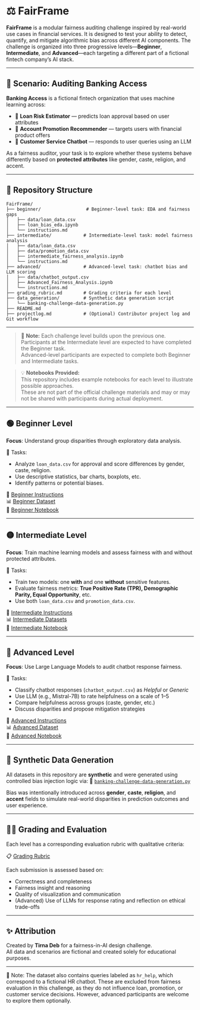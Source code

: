 # ⚖️ FairFrame

**FairFrame** is a modular fairness auditing challenge inspired by real-world use cases in financial services. It is designed to test your ability to detect, quantify, and mitigate algorithmic bias across different AI components. The challenge is organized into three progressive levels—**Beginner**, **Intermediate**, and **Advanced**—each targeting a different part of a fictional fintech company’s AI stack.

---

## 🧠 Scenario: Auditing Banking Access

**Banking Access** is a fictional fintech organization that uses machine learning across:

- 🏦 **Loan Risk Estimator** — predicts loan approval based on user attributes
- 🎯 **Account Promotion Recommender** — targets users with financial product offers
- 💬 **Customer Service Chatbot** — responds to user queries using an LLM

As a fairness auditor, your task is to explore whether these systems behave differently based on **protected attributes** like gender, caste, religion, and accent.

---

## 📁 Repository Structure

```plaintext
FairFrame/
├── beginner/                 # Beginner-level task: EDA and fairness gaps
│   ├── data/loan_data.csv
│   ├── loan_bias_eda.ipynb
│   └── instructions.md
├── intermediate/            # Intermediate-level task: model fairness analysis
│   ├── data/loan_data.csv
│   ├── data/promotion_data.csv
│   ├── intermediate_fairness_analysis.ipynb
│   └── instructions.md
├── advanced/                # Advanced-level task: chatbot bias and LLM scoring
│   ├── data/chatbot_output.csv
│   ├── Advanced_Fairness_Analysis.ipynb
│   └── instructions.md
├── grading_rubric.md        # Grading criteria for each level
├── data_generation/         # Synthetic data generation script
│   └── banking-challenge-data-generation.py
├── README.md
├── projectlog.md            # (Optional) Contributor project log and Git workflow
```

---

> 🧩 **Note:** Each challenge level builds upon the previous one.  
> Participants at the Intermediate level are expected to have completed the Beginner task.  
> Advanced-level participants are expected to complete both Beginner and Intermediate tasks.

> 💡 **Notebooks Provided:**  
> This repository includes example notebooks for each level to illustrate possible approaches.  
> These are not part of the official challenge materials and may or may not be shared with participants during actual deployment.

---

## 🟢 Beginner Level

**Focus**: Understand group disparities through exploratory data analysis.

🔑 Tasks:
- Analyze `loan_data.csv` for approval and score differences by gender, caste, religion.
- Use descriptive statistics, bar charts, boxplots, etc.
- Identify patterns or potential biases.

📄 [Beginner Instructions](beginner/instructions.md)  
📊 [Beginner Dataset](beginner/data/loan_data.csv)  
🧪 [Beginner Notebook](beginner/loan_bias_eda.ipynb)

---

## 🟡 Intermediate Level

**Focus**: Train machine learning models and assess fairness with and without protected attributes.

🔑 Tasks:
- Train two models: one **with** and one **without** sensitive features.
- Evaluate fairness metrics: **True Positive Rate (TPR), Demographic Parity, Equal Opportunity**, etc.
- Use both `loan_data.csv` and `promotion_data.csv`.

📄 [Intermediate Instructions](intermediate/instructions.md)  
📊 [Intermediate Datasets](intermediate/data/)  
🧪 [Intermediate Notebook](intermediate/intermediate_fairness_analysis.ipynb)

---

## 🔴 Advanced Level

**Focus**: Use Large Language Models to audit chatbot response fairness.

🔑 Tasks:
- Classify chatbot responses (`chatbot_output.csv`) as *Helpful* or *Generic*
- Use LLM (e.g., Mistral-7B) to rate helpfulness on a scale of 1–5
- Compare helpfulness across groups (caste, gender, etc.)
- Discuss disparities and propose mitigation strategies

📄 [Advanced Instructions](advanced/instructions.md)  
📊 [Advanced Dataset](advanced/data/chatbot_output.csv)  
🧪 [Advanced Notebook](advanced/Advanced_Fairness_Analysis.ipynb)

---

## 🧪 Synthetic Data Generation

All datasets in this repository are **synthetic** and were generated using controlled bias injection logic via:
📜 [`banking-challenge-data-generation.py`](data_generation/banking-challenge-data-generation.py)

Bias was intentionally introduced across **gender**, **caste**, **religion**, and **accent** fields to simulate real-world disparities in prediction outcomes and user experience.

---

## 🧑‍⚖️ Grading and Evaluation

Each level has a corresponding evaluation rubric with qualitative criteria:

📋 [Grading Rubric](grading_rubric.md)

Each submission is assessed based on:
- Correctness and completeness
- Fairness insight and reasoning
- Quality of visualization and communication
- (Advanced) Use of LLMs for response rating and reflection on ethical trade-offs

---

## ✨ Attribution

Created by **Tirna Deb** for a fairness-in-AI design challenge.  
All data and scenarios are fictional and created solely for educational purposes.

---

📝 Note: The dataset also contains queries labeled as `hr_help`, which correspond to a fictional HR chatbot. These are excluded from fairness evaluation in this challenge, as they do not influence loan, promotion, or customer service decisions. However, advanced participants are welcome to explore them optionally.
